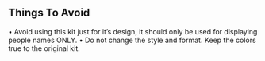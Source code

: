 ## Things To Avoid
• Avoid using this kit just for it’s design, it should only be used for displaying people names ONLY.
• Do not change the style and format. Keep the colors true to the original kit.
